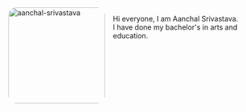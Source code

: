 <img style="width:12rem;border-radius:1rem;float:left;margin-right:1rem;margin-bottom:1rem;" src='/images/aanchal-2.jpg' alt='aanchal-srivastava'>

Hi everyone, I am Aanchal Srivastava.<br/>I have done my bachelor's in arts and education.
